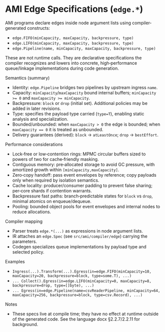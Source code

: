 # AMI Edge Specifications (`edge.*`)

AMI programs declare edges inside node argument lists using compiler-generated constructs:

- `edge.FIFO(minCapacity, maxCapacity, backpressure, type)`
- `edge.LIFO(minCapacity, maxCapacity, backpressure, type)`
- `edge.Pipeline(name, minCapacity, maxCapacity, backpressure, type)`

These are not runtime calls. They are declarative specifications the compiler recognizes and lowers into concrete, high‑performance queue/linkage implementations during code generation.

Semantics (summary)
- Identity: `edge.Pipeline` bridges two pipelines by upstream ingress `name`.
- Capacity: `minCapacity`/`maxCapacity` bound internal buffers; `minCapacity >= 0` and `maxCapacity >= minCapacity`.
- Backpressure: `block` or `drop` (initial set). Additional policies may be added in later revisions.
- Type: specifies the payload type carried (`type=T`), enabling static analysis and specialization.
 - Bounded/unbounded: when `maxCapacity > 0` the edge is bounded; when `maxCapacity == 0` it is treated as unbounded.
 - Delivery guarantees (derived): `block` → `atLeastOnce`; `drop` → `bestEffort`.

Performance considerations
- Lock‑free or low‑contention rings: MPMC circular buffers sized to powers of two for cache‑friendly masking.
- Contiguous memory: pre‑allocated storage to avoid GC pressure, with amortized growth within `[minCapacity,maxCapacity]`.
- Zero‑copy handoff: pass event envelopes by reference; copy payloads only when required by isolation semantics.
- Cache locality: producer/consumer padding to prevent false sharing; per‑core shards if contention warrants.
- Backpressure fast paths: branch‑predictable states for `block` vs `drop`, minimal atomics on enqueue/dequeue.
- Pooling: bounded object pools for event envelopes and internal nodes to reduce allocations.

Compiler mapping
- Parser treats `edge.*(...)` as expressions in node argument lists.
- IR attaches an `edge.Spec` (see `src/ami/compiler/edge`) carrying the parameters.
- Codegen specializes queue implementations by payload type and selected policy.

Examples
- `Ingress(...).Transform(...).Egress(in=edge.FIFO(minCapacity=10, maxCapacity=20, backpressure=block, type=some.T), ...)`
- `... Collect().Egress(in=edge.LIFO(minCapacity=0, maxCapacity=8, backpressure=drop, type=[]byte), ...)`
- `... Egress(in=edge.Pipeline(name=csvReaderPipeline, minCapacity=64, maxCapacity=256, backpressure=block, type=csv.Record), ...)`

Notes
- These specs live at compile time; they have no effect at runtime outside of the generated code. See the language docx §2.2.7/2.2.11 for background.
